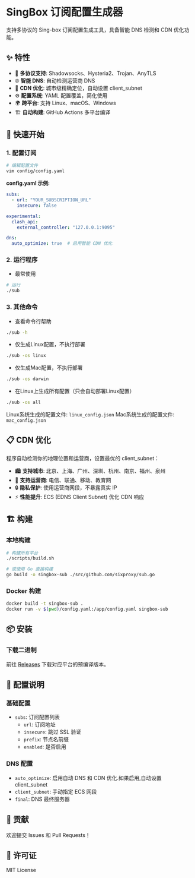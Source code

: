 # SingBox 订阅配置生成器

支持多协议的 Sing-box 订阅配置生成工具，具备智能 DNS 检测和 CDN 优化功能。

## ✨ 特性

- 🔧 **多协议支持**: Shadowsocks、Hysteria2、Trojan、AnyTLS
- 🌐 **智能 DNS**: 自动检测运营商 DNS
- 🚀 **CDN 优化**: 城市级精确定位，自动设置 client_subnet
- ⚙️ **配置系统**: YAML 配置覆盖，简化使用
- 🌍 **跨平台**: 支持 Linux、macOS、Windows
- 🏗️ **自动构建**: GitHub Actions 多平台编译

## 🚀 快速开始

### 1. 配置订阅

```bash
# 编辑配置文件
vim config/config.yaml
```

**config.yaml 示例:**
```yaml
subs:
  - url: "YOUR_SUBSCRIPTION_URL"
    insecure: false

experimental:
  clash_api:
    external_controller: "127.0.0.1:9095"

dns:
  auto_optimize: true  # 启用智能 CDN 优化
```

### 2. 运行程序
- 最常使用
```bash
# 运行
./sub
```

### 3. 其他命令
- 查看命令行帮助
```bash
./sub -h
```
- 仅生成Linux配置，不执行部署
```bash
./sub -os linux
```
- 仅生成Mac配置，不执行部署
```bash
./sub -os darwin
```
- 在Linux上生成所有配置（只会自动部署Linux配置）
```bash
./sub -os all
```




Linux系统生成的配置文件: `linux_config.json`
Mac系统生成的配置文件: `mac_config.json`


## 📋 CDN 优化

程序自动检测你的地理位置和运营商，设置最优的 client_subnet：

- 🏙️ **支持城市**: 北京、上海、广州、深圳、杭州、南京、福州、泉州
- 🏢 **支持运营商**: 电信、联通、移动、教育网
- 🔒 **隐私保护**: 使用运营商网段，不暴露真实 IP
- ⚡ **性能提升**: ECS (EDNS Client Subnet) 优化 CDN 响应

## 🏗️ 构建

### 本地构建
```bash
# 构建所有平台
./scripts/build.sh

# 或使用 Go 直接构建
go build -o singbox-sub ./src/github.com/sixproxy/sub.go
```

### Docker 构建
```bash
docker build -t singbox-sub .
docker run -v $(pwd)/config.yaml:/app/config.yaml singbox-sub
```

## 📦 安装
### 下载二进制
前往 [Releases](https://github.com/sixproxy/singbox_sub/releases) 下载对应平台的预编译版本。

## 🔧 配置说明

### 基础配置
- `subs`: 订阅配置列表
  - `url`: 订阅地址
  - `insecure`: 跳过 SSL 验证
  - `prefix`: 节点名前缀
  - `enabled`: 是否启用

### DNS 配置
- `auto_optimize`: 启用自动 DNS 和 CDN 优化.如果启用,自动设置client_subnet
- `client_subnet`: 手动指定 ECS 网段
- `final`: DNS 最终服务器

## 🤝 贡献

欢迎提交 Issues 和 Pull Requests！

## 📄 许可证

MIT License